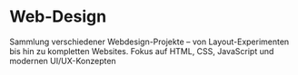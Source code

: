 # Web-Design
Sammlung verschiedener Webdesign-Projekte – von Layout-Experimenten bis hin zu kompletten Websites. Fokus auf HTML, CSS, JavaScript und modernen UI/UX-Konzepten
